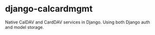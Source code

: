 # django-calcardmgmt
Native CalDAV and CardDAV services in Django. Using both Django auth and model storage.
